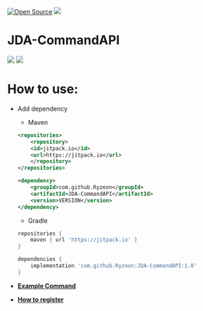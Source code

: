 [![Open Source](https://badges.frapsoft.com/os/v1/open-source.svg?v=102)](https://GitHub.com/Ryzeon/rImgServer)
[![](https://jitpack.io/v/Ryzeon/JDA-CommandAPI.svg)](https://jitpack.io/#Ryzeon/JDA-CommandAPI)

# JDA-CommandAPI

<img src="https://img.shields.io/badge/Java-ED8B00?style=for-the-badge&logo=java&logoColor=white"> <img src="https://img.shields.io/badge/Discord-7289DA?style=for-the-badge&logo=discord&logoColor=white">

# How to use: 
  * Add dependency
    * Maven
    ```xml
    <repositories>
        <repository>
		<id>jitpack.io</id>
		<url>https://jitpack.io</url>
        </repository>
    </repositories>
    ```
    ```xml
    <dependency>
        <groupId>com.github.Ryzeon</groupId>
        <artifactId>JDA-CommandAPI</artifactId>
        <version>VERSION</version>
    </dependency>
    ```
    * Gradle
    ```groovy
    repositories {
        maven { url 'https://jitpack.io' }
    }
    ```
    ```groovy
    dependencies {
        implementation 'com.github.Ryzeon:JDA-CommandAPI:1.0'
    }
    ```
    
   * [**Example Command**](src/examples/PingCommadExample.java)
   * [**How to register**](src/examples/Bot.java)

